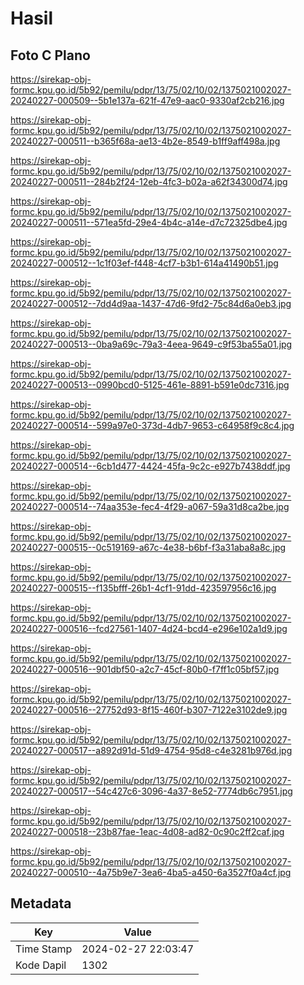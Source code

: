 # Hasil

## Foto C Plano

https://sirekap-obj-formc.kpu.go.id/5b92/pemilu/pdpr/13/75/02/10/02/1375021002027-20240227-000509--5b1e137a-621f-47e9-aac0-9330af2cb216.jpg

https://sirekap-obj-formc.kpu.go.id/5b92/pemilu/pdpr/13/75/02/10/02/1375021002027-20240227-000511--b365f68a-ae13-4b2e-8549-b1ff9aff498a.jpg

https://sirekap-obj-formc.kpu.go.id/5b92/pemilu/pdpr/13/75/02/10/02/1375021002027-20240227-000511--284b2f24-12eb-4fc3-b02a-a62f34300d74.jpg

https://sirekap-obj-formc.kpu.go.id/5b92/pemilu/pdpr/13/75/02/10/02/1375021002027-20240227-000511--571ea5fd-29e4-4b4c-a14e-d7c72325dbe4.jpg

https://sirekap-obj-formc.kpu.go.id/5b92/pemilu/pdpr/13/75/02/10/02/1375021002027-20240227-000512--1c1f03ef-f448-4cf7-b3b1-614a41490b51.jpg

https://sirekap-obj-formc.kpu.go.id/5b92/pemilu/pdpr/13/75/02/10/02/1375021002027-20240227-000512--7dd4d9aa-1437-47d6-9fd2-75c84d6a0eb3.jpg

https://sirekap-obj-formc.kpu.go.id/5b92/pemilu/pdpr/13/75/02/10/02/1375021002027-20240227-000513--0ba9a69c-79a3-4eea-9649-c9f53ba55a01.jpg

https://sirekap-obj-formc.kpu.go.id/5b92/pemilu/pdpr/13/75/02/10/02/1375021002027-20240227-000513--0990bcd0-5125-461e-8891-b591e0dc7316.jpg

https://sirekap-obj-formc.kpu.go.id/5b92/pemilu/pdpr/13/75/02/10/02/1375021002027-20240227-000514--599a97e0-373d-4db7-9653-c64958f9c8c4.jpg

https://sirekap-obj-formc.kpu.go.id/5b92/pemilu/pdpr/13/75/02/10/02/1375021002027-20240227-000514--6cb1d477-4424-45fa-9c2c-e927b7438ddf.jpg

https://sirekap-obj-formc.kpu.go.id/5b92/pemilu/pdpr/13/75/02/10/02/1375021002027-20240227-000514--74aa353e-fec4-4f29-a067-59a31d8ca2be.jpg

https://sirekap-obj-formc.kpu.go.id/5b92/pemilu/pdpr/13/75/02/10/02/1375021002027-20240227-000515--0c519169-a67c-4e38-b6bf-f3a31aba8a8c.jpg

https://sirekap-obj-formc.kpu.go.id/5b92/pemilu/pdpr/13/75/02/10/02/1375021002027-20240227-000515--f135bfff-26b1-4cf1-91dd-423597956c16.jpg

https://sirekap-obj-formc.kpu.go.id/5b92/pemilu/pdpr/13/75/02/10/02/1375021002027-20240227-000516--fcd27561-1407-4d24-bcd4-e296e102a1d9.jpg

https://sirekap-obj-formc.kpu.go.id/5b92/pemilu/pdpr/13/75/02/10/02/1375021002027-20240227-000516--901dbf50-a2c7-45cf-80b0-f7ff1c05bf57.jpg

https://sirekap-obj-formc.kpu.go.id/5b92/pemilu/pdpr/13/75/02/10/02/1375021002027-20240227-000516--27752d93-8f15-460f-b307-7122e3102de9.jpg

https://sirekap-obj-formc.kpu.go.id/5b92/pemilu/pdpr/13/75/02/10/02/1375021002027-20240227-000517--a892d91d-51d9-4754-95d8-c4e3281b976d.jpg

https://sirekap-obj-formc.kpu.go.id/5b92/pemilu/pdpr/13/75/02/10/02/1375021002027-20240227-000517--54c427c6-3096-4a37-8e52-7774db6c7951.jpg

https://sirekap-obj-formc.kpu.go.id/5b92/pemilu/pdpr/13/75/02/10/02/1375021002027-20240227-000518--23b87fae-1eac-4d08-ad82-0c90c2ff2caf.jpg

https://sirekap-obj-formc.kpu.go.id/5b92/pemilu/pdpr/13/75/02/10/02/1375021002027-20240227-000510--4a75b9e7-3ea6-4ba5-a450-6a3527f0a4cf.jpg


## Metadata

| Key        | Value               |
| ---------- | ------------------- |
| Time Stamp | 2024-02-27 22:03:47 |
| Kode Dapil | 1302                |



